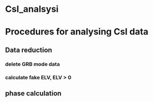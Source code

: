 # CsI_analsysi


# Procedures for analysing CsI data 

## Data reduction

### delete GRB mode data
### calculate fake ELV, ELV > 0
    
## phase calculation
